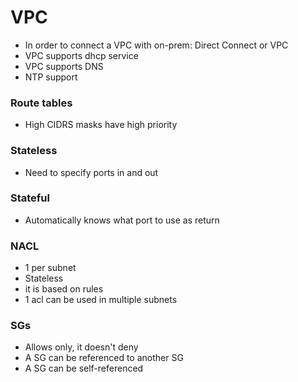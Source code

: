 # VPC

- In order to connect a VPC with on-prem: Direct Connect or VPC
- VPC supports dhcp service
- VPC supports DNS
- NTP support

### Route tables

- High CIDRS masks have high priority

### Stateless

- Need to specify ports in and out

### Stateful

- Automatically knows what port to use as return

### NACL

- 1 per subnet
- Stateless
- it is based on rules
- 1 acl can be used in multiple subnets

### SGs

- Allows only, it doesn't deny
- A SG can be referenced to another SG
- A SG can be self-referenced
